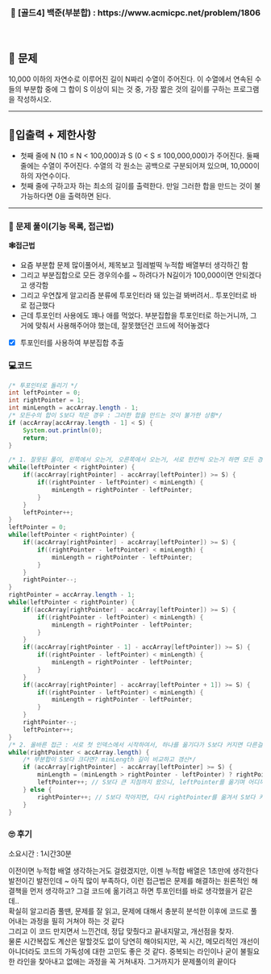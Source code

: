 <h3 align="center"> 
    📢  [골드4] 백준(부분합) : https://www.acmicpc.net/problem/1806
</h3>

<br>

## 🚀 문제

10,000 이하의 자연수로 이루어진 길이 N짜리 수열이 주어진다. 이 수열에서 연속된 수들의 부분합 중에 그 합이 S 이상이 되는 것 중, 가장 짧은 것의 길이를 구하는 프로그램을 작성하시오.

---

## 🚦입출력 + 제한사항

- 첫째 줄에 N (10 ≤ N < 100,000)과 S (0 < S ≤ 100,000,000)가 주어진다. 둘째 줄에는 수열이 주어진다. 수열의 각 원소는 공백으로 구분되어져 있으며, 10,000이하의 자연수이다.
- 첫째 줄에 구하고자 하는 최소의 길이를 출력한다. 만일 그러한 합을 만드는 것이 불가능하다면 0을 출력하면 된다. 

---

### 📜 문제 풀이(기능 목록, 접근법)
**🕸접근법**
- 요즘 부분합 문제 많이풀어서, 제목보고 헐레벌떡 누적합 배열부터 생각하긴 함
- 그리고 부분집합으로 모든 경우의수를 ~ 하려다가 N길이가 100,000이면 안되겠다고 생각함
- 그리고 우연찮게 알고리즘 분류에 투포인터라 돼 있는걸 봐버려서.. 투포인터로 바로 접근했다
- 근데 투포인터 사용에도 꽤나 애를 먹었다. 부분집합을 투포인터로 하는거니까, 그거에 맞춰서 사용해주어야 했는데, 잘못했던건 코드에 적어놓겠다

- [x] 투포인터를 사용하여 부분집합 추출

### 💻코드

```java
/* 투포인터로 돌리기 */
int leftPointer = 0;
int rightPointer = 1;
int minLength = accArray.length - 1;
/* 모든수의 합이 S보다 작은 경우 : 그러한 합을 만드는 것이 불가한 상황*/
if (accArray[accArray.length - 1] < S) {
	System.out.println(0);
	return;
}

/* 1. 잘못된 풀이, 왼쪽에서 오는거, 오른쪽에서 오는거, 서로 한칸씩 오는거 하면 모든 경우의 수가 추출된다고 생각했다. 근데 이러면 중간에서 만나는 친구들을 다 못구함 */
while(leftPointer < rightPointer) {
	if((accArray[rightPointer] - accArray[leftPointer]) >= S) {
		if((rightPointer - leftPointer) < minLength) {
			minLength = rightPointer - leftPointer;	
		}
	}
	leftPointer++;
}
leftPointer = 0;
while(leftPointer < rightPointer) {
	if((accArray[rightPointer] - accArray[leftPointer]) >= S) {
		if((rightPointer - leftPointer) < minLength) {
			minLength = rightPointer - leftPointer;	
		}
	}
	rightPointer--;
}
rightPointer = accArray.length - 1;
while(leftPointer < rightPointer) {
	if((accArray[rightPointer] - accArray[leftPointer]) >= S) {
		if((rightPointer - leftPointer) < minLength) {
			minLength = rightPointer - leftPointer;	
		}
	}
	if((accArray[rightPointer - 1] - accArray[leftPointer]) >= S) {
		if((rightPointer - leftPointer) < minLength) {
			minLength = rightPointer - leftPointer;	
		}
	}
	if((accArray[rightPointer] - accArray[leftPointer + 1]) >= S) {
		if((rightPointer - leftPointer) < minLength) {
			minLength = rightPointer - leftPointer;	
		}
	}
	rightPointer--;
	leftPointer++;
}
/* 2. 올바른 접근 : 서로 첫 인덱스에서 시작하여서, 하나를 옮기다가 S보다 커지면 다른걸 옮기고, 작아지면 다시 다른걸 옮기는 방식으로 전체 탐색 */
while(rightPointer < accArray.length) {
	/* 부분합이 S보다 크다면? minLength 길이 비교하고 갱신*/
	if (accArray[rightPointer] - accArray[leftPointer] >= S) {
		minLength = (minLength > rightPointer - leftPointer) ? rightPointer - leftPointer : minLength;
		leftPointer++; // S보다 큰 지점까지 왔으니, leftPointer를 옮기며 어디까지 길이 단축이 되나 확인
	} else {
		rightPointer++; // S보다 작아지면, 다시 rightPointer를 옮겨서 S보다 커지는 시점 찾기
	}
}
```

### 🙄 후기
소요시간 : 1시간30분  <br>

이전이면 누적합 배열 생각하는거도 걸렸겠지만, 이젠 누적합 배열은 1초만에 생각한다 <br>
발전이긴 발전인데 ~ 아직 많이 부족하다, 이런 접근법은 문제를 해결하는 원론적인 해결책을 먼저 생각하고? 그걸 코드에 옮기려고 하면 투포인터를 바로 생각했을거 같은데.. <br>
확실히 알고리즘 풀땐, 문제를 잘 읽고, 문제에 대해서 충분히 분석한 이후에 코드로 풀어내는 과정을 필히 거쳐야 하는 것 같다 <br>
그리고 이 코드 만지면서 느낀건데, 정답 맞췄다고 끝내지말고, 개선점을 찾자. <br>
물론 시간복잡도 계산은 말할것도 없이 당연히 해야되지만, 꼭 시간, 메모리적인 개선이 아니더라도 코드의 가독성에 대한 고민도 좋은 것 같다. 중복되는 라인이나 굳이 불필요한 라인을 찾아내고 없애는 과정을 꼭 거쳐내자. 그거까지가 문제풀이의 끝이다